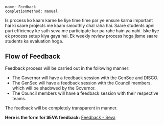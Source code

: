 ```ngMeta
name: Feedback
completionMethod: manual
```

Is process ko kaam karne ke liye time time par ye ensure karna important hai ki saare projects me kaam smoothly chal raha hai. Saare students apni puri efficiency ke sath seva me participate kar pa rahe hain ya nahi. Iske liye ek process setup kiya gaya hai. Ek weekly review process hoga jisme saare students ka evaluation hoga. 

## Flow of Feedback
Feedback process will be carried out in the following manner:

* The Governor will have a feedback session with the GenSec and DISCO.
* The GenSec will have a feedback session with the Council members, which will be shadowed by the Governor.
* The Council members will have a feedback session with their respective teams.

The feedback will be completely transparent in manner.

**Here is the form for SEVA feedback:** [Feedback - Seva](https://goo.gl/forms/pR3mbFX704vHVVjB3)
